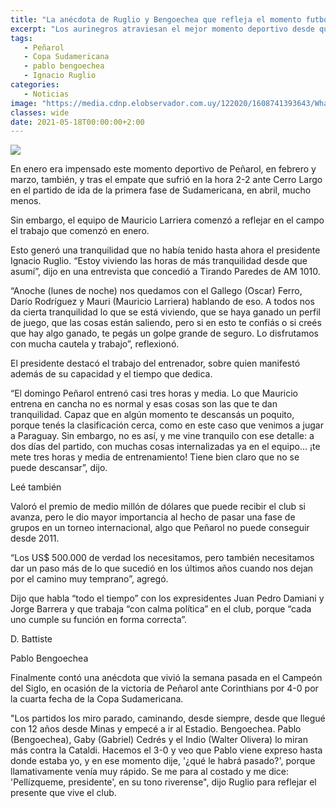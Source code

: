 ```yaml
---
title: "La anécdota de Ruglio y Bengoechea que refleja el momento futbolístico de Peñarol"
excerpt: "Los aurinegros atraviesan el mejor momento deportivo desde que Ruglio asumió la presidencia"
tags:
   - Peñarol
   - Copa Sudamericana
   - pablo bengoechea
   - Ignacio Ruglio
categories:
   - Noticias
image: "https://media.cdnp.elobservador.com.uy/122020/1608741393643/WhatsApp-Image-2020-12-23-at-13.24.18.jpeg?&cw=1170"
classes: wide
date: 2021-05-18T00:00:00+2:00
---
```



<img src="https://media.cdnp.elobservador.com.uy/122020/1608741393643/WhatsApp-Image-2020-12-23-at-13.24.18.jpeg?&cw=1170">


En enero era impensado este momento deportivo de Peñarol, en febrero y marzo, también, y tras el empate que sufrió en la hora 2-2 ante Cerro Largo en el partido de ida de la primera fase de Sudamericana, en abril, mucho menos.


Sin embargo, el equipo de Mauricio Larriera comenzó a reflejar en el campo el trabajo que comenzó en enero.


Esto generó una tranquilidad que no había tenido hasta ahora el presidente Ignacio Ruglio. “Estoy viviendo las horas de más tranquilidad desde que asumí”, dijo en una entrevista que concedió a Tirando Paredes de AM 1010.


“Anoche (lunes de noche) nos quedamos con el Gallego (Oscar) Ferro, Darío Rodríguez y Mauri (Mauricio Larriera) hablando de eso. A todos nos da cierta tranquilidad lo que se está viviendo, que se haya ganado un perfil de juego, que las cosas están saliendo, pero si en esto te confiás o si creés que hay algo ganado, te pegás un golpe grande de seguro. Lo disfrutamos con mucha cautela y trabajo”, reflexionó.


El presidente destacó el trabajo del entrenador, sobre quien manifestó además de su capacidad y el tiempo que dedica.


“El domingo Peñarol entrenó casi tres horas y media. Lo que Mauricio entrena en cancha no es normal y esas cosas son las que te dan tranquilidad. Capaz que en algún momento te descansás un poquito, porque tenés la clasificación cerca, como en este caso que venimos a jugar a Paraguay. Sin embargo, no es así, y me vine tranquilo con ese detalle: a dos días del partido, con muchas cosas internalizadas ya en el equipo… ¡te mete tres horas y media de entrenamiento! Tiene bien claro que no se puede descansar”, dijo.


Leé también


Valoró el premio de medio millón de dólares que puede recibir el club si avanza, pero le dio mayor importancia al hecho de pasar una fase de grupos en un torneo internacional, algo que Peñarol no puede conseguir desde 2011.


“Los US$ 500.000 de verdad los necesitamos, pero también necesitamos dar un paso más de lo que sucedió en los últimos años cuando nos dejan por el camino muy temprano”, agregó.


Dijo que habla “todo el tiempo” con los expresidentes Juan Pedro Damiani y Jorge Barrera y que trabaja “con calma política” en el club, porque “cada uno cumple su función en forma correcta”.





D. Battiste


Pablo Bengoechea





Finalmente contó una anécdota que vivió la semana pasada en el Campeón del Siglo, en ocasión de la victoria de Peñarol ante Corinthians por 4-0 por la cuarta fecha de la Copa Sudamericana.


"Los partidos los miro parado, caminando, desde siempre, desde que llegué con 12 años desde Minas y empecé a ir al Estadio. Bengoechea. Pablo (Bengoechea), Gaby (Gabriel) Cedrés y el Indio (Walter Olivera) lo miran más contra la Cataldi. Hacemos el 3-0 y veo que Pablo viene expreso hasta donde estaba yo, y en ese momento dije, '¿qué le habrá pasado?', porque llamativamente venía muy rápido. Se me para al costado y me dice: 'Pellízqueme, presidente', en su tono riverense", dijo Ruglio para reflejar el presente que vive el club.


